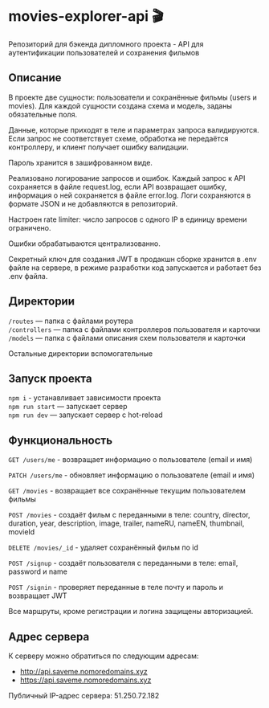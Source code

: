 # movies-explorer-api 🎬

Репозиторий для бэкенда дипломного проекта - API для аутентификации пользователей и сохранения фильмов

## Описание

В проекте две сущности: пользователи и сохранённые фильмы (users и movies). Для каждой сущности создана схема и модель, заданы обязательные поля.

Данные, которые приходят в теле и параметрах запроса валидируются.  Если запрос не соответствует схеме, обработка не передаётся контроллеру, и клиент получает ошибку валидации.

Пароль хранится в зашифрованном виде.

Реализовано логирование запросов и ошибок. Каждый запрос к API сохраняется в файле request.log, если API возвращает ошибку, информация о ней сохраняется в файле error.log. Логи сохраняются в формате JSON и не добавляются в репозиторий.

Настроен rate limiter: число запросов с одного IP в единицу времени ограничено.

Ошибки обрабатываются централизованно.

Секретный ключ для создания JWT в продакшн сборке хранится в .env файле на сервере, в режиме разработки код запускается и работает без .env файла.

## Директории

`/routes` — папка с файлами роутера  
`/controllers` — папка с файлами контроллеров пользователя и карточки   
`/models` — папка с файлами описания схем пользователя и карточки 

Остальные директории вспомогательные

## Запуск проекта

`npm i` - устанавливает зависимости проекта   
`npm run start` — запускает сервер   
`npm run dev` — запускает сервер с hot-reload

## Функциональность
 
`GET /users/me` - возвращает информацию о пользователе (email и имя)

`PATCH /users/me` - обновляет информацию о пользователе (email и имя)
 
`GET /movies` - возвращает все сохранённые текущим  пользователем фильмы

`POST /movies` - создаёт фильм с переданными в теле: country, director, duration, year, description, image, trailer, nameRU, nameEN, thumbnail, movieId

`DELETE /movies/_id` - удаляет сохранённый фильм по id

`POST /signup` - создаёт пользователя с переданными в теле: email, password и name

`POST /signin` - проверяет переданные в теле почту и пароль и возвращает JWT

Все маршруты, кроме регистрации и логина защищены авторизацией.

## Адрес сервера

К серверу можно обратиться по следующим адресам:

* http://api.saveme.nomoredomains.xyz
* https://api.saveme.nomoredomains.xyz

Публичный IP-адрес сервера: 51.250.72.182
